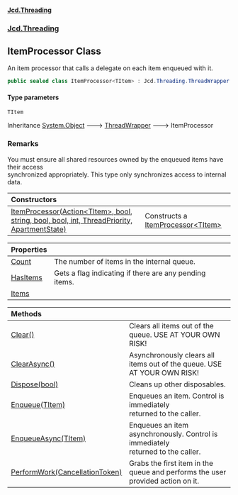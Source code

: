 #### [Jcd.Threading](index.md 'index')
### [Jcd.Threading](Jcd.Threading.md 'Jcd.Threading')

## ItemProcessor<TItem> Class

An item processor that calls a delegate on each item enqueued with it.

```csharp
public sealed class ItemProcessor<TItem> : Jcd.Threading.ThreadWrapper
```
#### Type parameters

<a name='Jcd.Threading.ItemProcessor_TItem_.TItem'></a>

`TItem`

Inheritance [System.Object](https://docs.microsoft.com/en-us/dotnet/api/System.Object 'System.Object') &#129106; [ThreadWrapper](Jcd.Threading.ThreadWrapper.md 'Jcd.Threading.ThreadWrapper') &#129106; ItemProcessor<TItem>

### Remarks
You must ensure all shared resources owned by the enqueued items have their access  
synchronized appropriately. This type only synchronizes access to internal data.

| Constructors | |
| :--- | :--- |
| [ItemProcessor(Action&lt;TItem&gt;, bool, string, bool, bool, int, ThreadPriority, ApartmentState)](Jcd.Threading.ItemProcessor_TItem_.ItemProcessor(System.Action_TItem_,bool,string,bool,bool,int,System.Threading.ThreadPriority,System.Threading.ApartmentState).md 'Jcd.Threading.ItemProcessor<TItem>.ItemProcessor(System.Action<TItem>, bool, string, bool, bool, int, System.Threading.ThreadPriority, System.Threading.ApartmentState)') | Constructs a [ItemProcessor&lt;TItem&gt;](Jcd.Threading.ItemProcessor_TItem_.md 'Jcd.Threading.ItemProcessor<TItem>') |

| Properties | |
| :--- | :--- |
| [Count](Jcd.Threading.ItemProcessor_TItem_.Count.md 'Jcd.Threading.ItemProcessor<TItem>.Count') | The number of items in the internal queue. |
| [HasItems](Jcd.Threading.ItemProcessor_TItem_.HasItems.md 'Jcd.Threading.ItemProcessor<TItem>.HasItems') | Gets a flag indicating if there are any pending items. |
| [Items](Jcd.Threading.ItemProcessor_TItem_.Items.md 'Jcd.Threading.ItemProcessor<TItem>.Items') | |

| Methods | |
| :--- | :--- |
| [Clear()](Jcd.Threading.ItemProcessor_TItem_.Clear().md 'Jcd.Threading.ItemProcessor<TItem>.Clear()') | Clears all items out of the queue. USE AT YOUR OWN RISK! |
| [ClearAsync()](Jcd.Threading.ItemProcessor_TItem_.ClearAsync().md 'Jcd.Threading.ItemProcessor<TItem>.ClearAsync()') | Asynchronously clears all items out of the queue. USE AT YOUR OWN RISK! |
| [Dispose(bool)](Jcd.Threading.ItemProcessor_TItem_.Dispose(bool).md 'Jcd.Threading.ItemProcessor<TItem>.Dispose(bool)') | Cleans up other disposables. |
| [Enqueue(TItem)](Jcd.Threading.ItemProcessor_TItem_.Enqueue(TItem).md 'Jcd.Threading.ItemProcessor<TItem>.Enqueue(TItem)') | Enqueues an item. Control is immediately<br/>returned to the caller. |
| [EnqueueAsync(TItem)](Jcd.Threading.ItemProcessor_TItem_.EnqueueAsync(TItem).md 'Jcd.Threading.ItemProcessor<TItem>.EnqueueAsync(TItem)') | Enqueues an item asynchronously. Control is immediately<br/>returned to the caller. |
| [PerformWork(CancellationToken)](Jcd.Threading.ItemProcessor_TItem_.PerformWork(System.Threading.CancellationToken).md 'Jcd.Threading.ItemProcessor<TItem>.PerformWork(System.Threading.CancellationToken)') | Grabs the first item in the queue and performs the user provided action on it. |

